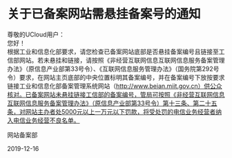 # 关于已备案网站需悬挂备案号的通知

尊敬的UCloud用户：  
您好！  
根据工业和信息化部要求，请您检查已备案网站底部是否悬挂备案编号且链接至工信部网站。若未悬挂和链接，请按照《非经营互联网信息互联网信息服务备案管理办法》（原信息产业部第33号令）、《互联网信息服务管理办法》（国务院第292号令）要求，在网站主页底部的中央位置标明其备案编号，并在备案编号下放按要求链接工业和信息化部备案管理系统网站（http://www.beian.miit.gov.cn）供公众核对。已备案网站未悬挂链接工信部的备案编号，管局可按照《非经营互联网信息互联网信息服务备案管理办法》（原信息产业部第33号令）第十三条、第二十五条，对网站主办者处5000元以上一万元以下罚款，将受处罚的电信业务经营者纳入电信业务经营不良名单。 



网站备案部

2019-12-16

